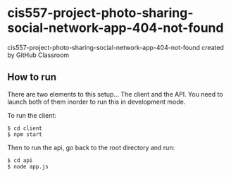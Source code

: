 # cis557-project-photo-sharing-social-network-app-404-not-found
cis557-project-photo-sharing-social-network-app-404-not-found created by GitHub Classroom

## How to run

There are two elements to this setup... The client and the API. You need to launch both of them inorder to run this in development mode.

To run the client:
```
$ cd client
$ npm start
```

Then to run the api, go back to the root directory and run:
```
$ cd api
$ node app.js
```

